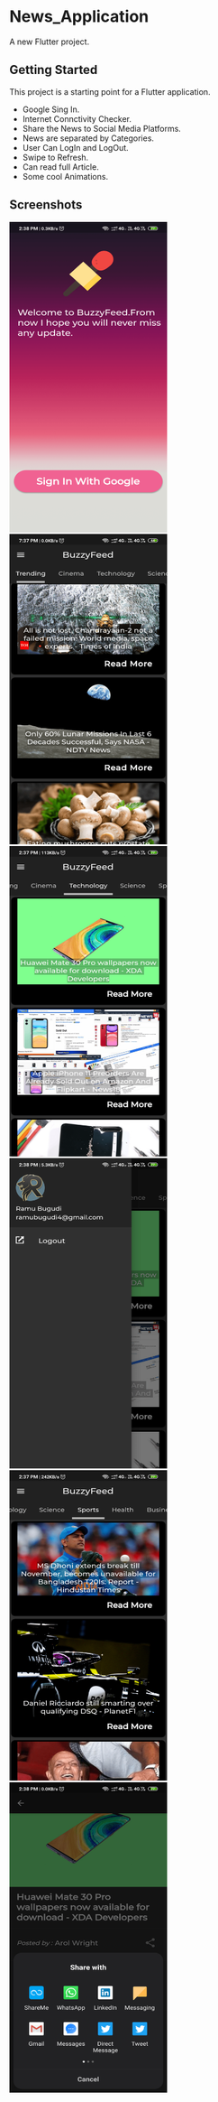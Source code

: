 # News_Application

A new Flutter project.

## Getting Started

This project is a starting point for a Flutter application.

- Google Sing In.
- Internet Connctivity Checker.
- Share the News to Social Media Platforms.
- News are separated by Categories.
- User Can LogIn and LogOut.
- Swipe to Refresh.
- Can read full Article.
- Some cool Animations.

## Screenshots

<img src="images/readmePics/img1.png" width="280" height="550"> <img src="images/readmePics/img2.png" width="280" height="550"> <img src="images/readmePics/img3.png" width="280" height="550"> <img src="images/readmePics/img4.png" width="280" height="550"> <img src="images/readmePics/img5.png" width="280" height="550"> <img src="images/readmePics/img6.png" width="280" height="550">
